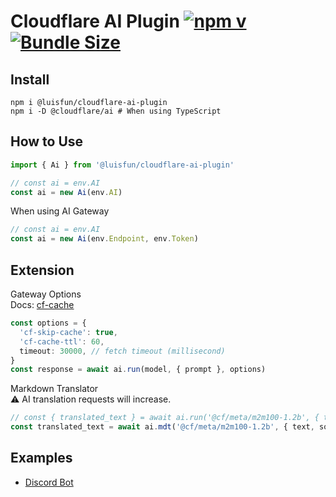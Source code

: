 # Cloudflare AI Plugin [![npm v](https://img.shields.io/npm/v/@luisfun/cloudflare-ai-plugin)](https://www.npmjs.com/package/@luisfun/cloudflare-ai-plugin) [![Bundle Size](https://img.shields.io/bundlephobia/min/@luisfun/cloudflare-ai-plugin)](https://bundlephobia.com/package/@luisfun/cloudflare-ai-plugin)

## Install

```shell
npm i @luisfun/cloudflare-ai-plugin
npm i -D @cloudflare/ai # When using TypeScript
```

## How to Use

```ts
import { Ai } from '@luisfun/cloudflare-ai-plugin'

// const ai = env.AI
const ai = new Ai(env.AI)
```

When using AI Gateway

```ts
// const ai = env.AI
const ai = new Ai(env.Endpoint, env.Token)
```

## Extension

Gateway Options  
Docs: [cf-cache](https://developers.cloudflare.com/ai-gateway/configuration/caching/)

```ts
const options = {
  'cf-skip-cache': true,
  'cf-cache-ttl': 60,
  timeout: 30000, // fetch timeout (millisecond)
}
const response = await ai.run(model, { prompt }, options)
```

Markdown Translator  
⚠️ AI translation requests will increase.

```ts
// const { translated_text } = await ai.run('@cf/meta/m2m100-1.2b', { text, source_lang, target_lang })
const translated_text = await ai.mdt('@cf/meta/m2m100-1.2b', { text, source_lang, target_lang })
```

## Examples

- [Discord Bot](https://github.com/LuisFun/discord-bot-cloudflare-ai-challenge)
